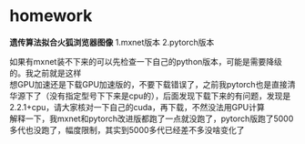 # homework
**遗传算法拟合火狐浏览器图像**
1.mxnet版本
2.pytorch版本

如果有mxnet装不下来的可以先检查一下自己的python版本，可能是需要降级的。我之前就是这样  
想GPU加速还是下载GPU加速版的，不要下载错误了，之前我pytorch也是直接清华源下了（没有指定型号下下来是cpu的），后面发现下载下来的有问题，发现是2.2.1+cpu，请大家核对一下自己的cuda，再下载，不然没法用GPU计算  
解释一下，我mxnet和pytorch改进版都跑了一点就没跑了，pytorch版跑了5000多代也没跑了，幅度限制，其实到5000多代已经差不多没啥变化了
